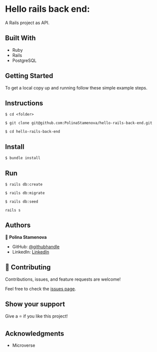 # Hello rails back end:

A Rails project as API.

## Built With

- Ruby
- Rails
- PostgreSQL

## Getting Started

To get a local copy up and running follow these simple example steps.

## Instructions

```
$ cd <folder>
```

```
$ git clone git@github.com:PolinaStamenova/hello-rails-back-end.git
```

```
$ cd hello-rails-back-end
```

## Install

```
$ bundle install
```

## Run

```
$ rails db:create
```

```
$ rails db:migrate
```

```
$ rails db:seed
```

```
rails s
```

## Authors

👤 **Polina Stamenova**

- GitHub: [@githubhandle](https://github.com/PolinaStamenova)
- LinkedIn: [LinkedIn](https://www.linkedin.com/in/polina-stamenova-a60766112/)

## 🤝 Contributing

Contributions, issues, and feature requests are welcome!

Feel free to check the [issues page](https://github.com/PolinaStamenova/hello-rails-back-end/issues).

## Show your support

Give a ⭐️ if you like this project!

## Acknowledgments

- Microverse
